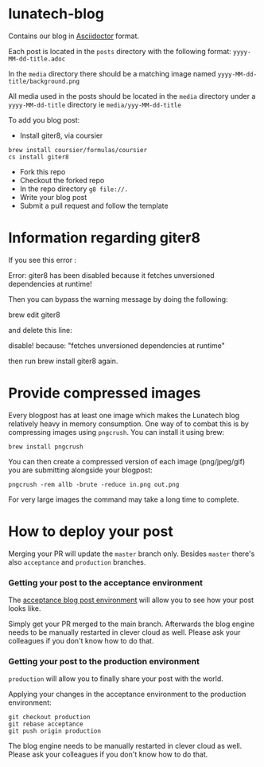 # lunatech-blog
Contains our blog in [Asciidoctor](https://asciidoc.org/) format.

Each post is located in the `posts` directory with the following format: `yyyy-MM-dd-title.adoc`

In the `media` directory there should be a matching image named `yyyy-MM-dd-title/background.png`

All media used in the posts should be located in the `media` directory under a `yyyy-MM-dd-title` directory ie `media/yyy-MM-dd-title`

To add you blog post:
* Install giter8, via coursier
```commandline
brew install coursier/formulas/coursier
cs install giter8
```
* Fork this repo
* Checkout the forked repo
* In the repo directory `g8 file://.`
* Write your blog post
* Submit a pull request and follow the template

# Information regarding giter8

If you see this error :

  Error: giter8 has been disabled because it fetches unversioned dependencies at runtime!
  
Then you can bypass the warning message by doing the following:

  brew edit giter8
  
and delete this line:

  disable! because: "fetches unversioned dependencies at runtime"

then run brew install giter8 again.

# Provide compressed images
Every blogpost has at least one image which makes the Lunatech blog relatively heavy in memory consumption.
One way of to combat this is by compressing images using `pngcrush`. You can install it using brew:
```commandline
brew install pngcrush
```
You can then create a compressed version of each image (png/jpeg/gif) you are submitting alongside your blogpost:
```commandline
pngcrush -rem allb -brute -reduce in.png out.png
```
For very large images the command may take a long time to complete.


# How to deploy your post
Merging your PR will update the `master` branch only. Besides `master` there's also `acceptance` and `production` branches.

### Getting your post to the acceptance environment

The [acceptance blog post environment](https://blog.acceptance.lunatech.com/) will allow you to see how your post looks like.

Simply get your PR merged to the main branch. Afterwards the blog engine needs to be manually restarted in clever cloud as well. Please ask your colleagues if you don't know how to do that.

### Getting your post to the production environment

`production` will allow you to finally share your post with the world.

Applying your changes in the acceptance environment to the production environment:

```
git checkout production
git rebase acceptance
git push origin production
```
The blog engine needs to be manually restarted in clever cloud as well. Please ask your colleagues if you don't know how to do that.

